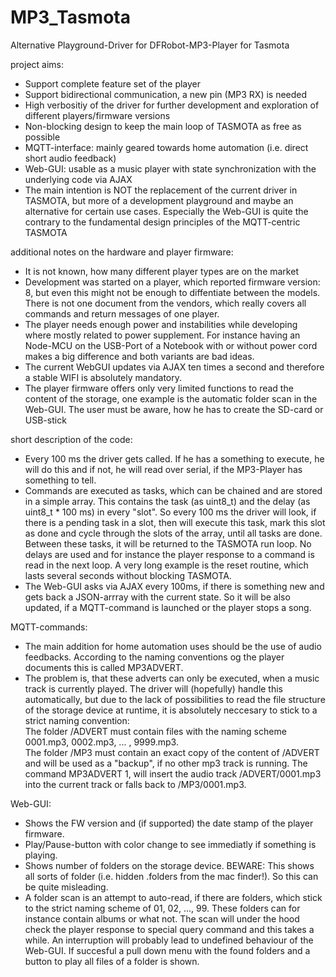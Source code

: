# MP3_Tasmota
Alternative Playground-Driver for DFRobot-MP3-Player for Tasmota

  project aims:
- Support complete feature set of the player  
- Support bidirectional communication, a new pin (MP3 RX) is needed  
- High verbositiy of the driver for further development and exploration of different players/firmware versions  
- Non-blocking design to keep the main loop of TASMOTA as free as possible  
- MQTT-interface: mainly geared towards home automation (i.e. direct short audio feedback)  
- Web-GUI: usable as a music player with state synchronization with the underlying code via AJAX  
- The main intention is NOT the replacement of the current driver in TASMOTA, but more of a development playground and maybe an alternative for certain use cases. Especially the Web-GUI is quite the contrary to the fundamental design principles of the MQTT-centric TASMOTA



 additional notes on the hardware and player firmware:
- It is not known, how many different player types are on the market
- Development was started on a player, which reported firmware version: 8, but even this might not be enough to diffentiate between the models. There is not one document from the vendors, which really covers all commands and return messages of one player.
- The player needs enough power and instabilities while developing where mostly related to power supplement. For instance having an Node-MCU on the USB-Port of a Notebook with or without power cord makes a big difference and both variants are bad ideas.
- The current WebGUI updates via AJAX ten times a second and therefore a stable WIFI is absolutely mandatory.
- The player firmware offers only very limited functions to read the content of the storage, one example is the automatic folder scan in the Web-GUI. The user must be aware, how he has to create the SD-card or USB-stick 


 short description of the code:
-  Every 100 ms the driver gets called. If he has a something to execute, he will do this and if not, he will read over serial, if the MP3-Player has something to tell.  
- Commands are executed as tasks, which can be chained and are stored in a simple array. This contains the task (as uint8_t) and the delay (as uint8_t * 100 ms) in every "slot". So every 100 ms the driver will look, if there is a pending task in a slot, then will execute this task, mark this slot as done and cycle through the slots of the array, until all tasks are done. Between these tasks, it will be returned to the TASMOTA run loop. No delays are used and for instance the player response to a command is read in the next loop. A very long example is the reset routine, which lasts several seconds without blocking TASMOTA.  
- The Web-GUI asks via AJAX every 100ms, if there is something new and gets back a JSON-arrray with the current state. So it will be also updated, if a MQTT-command is launched or the player stops a song. 

MQTT-commands:  
-  The main addition for home automation uses should be the use of audio feedbacks. According to the naming conventions og the player documents this is called MP3ADVERT.  
-  The problem is, that these adverts can only be executed, when a music track is currently played. The driver will (hopefully) handle this automatically, but due to the lack of possibilities to read the file structure of the storage device at runtime, it is absolutely neccesary to stick to a strict naming convention:  
    The folder /ADVERT must contain files with the naming scheme 0001.mp3, 0002.mp3, ... , 9999.mp3.  
    The folder /MP3 must contain an exact copy of the content of /ADVERT and will be used as a "backup", if no other mp3 track is running.
    The command MP3ADVERT 1, will insert the audio track /ADVERT/0001.mp3 into the current track or falls back to /MP3/0001.mp3.
    
Web-GUI:
-  Shows the FW version and (if supported) the date stamp of the player firmware.  
-  Play/Pause-button with color change to see immediatly if something is playing.  
-  Shows number of folders on the storage device. BEWARE: This shows all sorts of folder (i.e. hidden .folders from the mac finder!). So this can be quite misleading.  
-  A folder scan is an attempt to auto-read, if there are folders, which stick to the strict naming scheme of 01, 02, ..., 99. These folders can for instance contain albums or what not. The scan will under the hood check the player response to special query command and this takes a while. An interruption will probably lead to undefined behaviour of the Web-GUI. If succesful a pull down menu with the found folders and a button to play all files of a folder is shown.  
    
    
    
